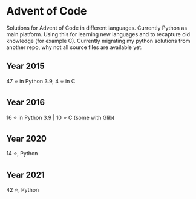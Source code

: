 # Advent of Code
Solutions for Advent of Code in different languages. Currently Python as main platform. Using this for learning new languages and to recapture old knowledge (for example C).
Currently migrating my python solutions from another repo, why not all source files are available yet.

## Year 2015
47 ⭐ in Python 3.9, 4 ⭐ in C

## Year 2016
16 ⭐ in Python 3.9  |  10 ⭐ C (some with Glib)

## Year 2020
14 ⭐, Python

## Year 2021
42 ⭐, Python

